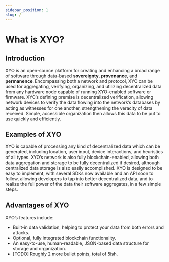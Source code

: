 ```yaml
---
sidebar_position: 1
slug: /
---
```

# What is XYO?
## Introduction
XYO is an open-source platform for creating and enhancing a broad range of software through data-based **sovereignty**, **provenance**, and **permanence**.
Encompassing both a network and protocol, XYO can be used for aggregating, verifying, organizing, and utilizing decentralized data from any hardware node capable of running XYO-enabled software or firmware. XYO’s defining premise is decentralized verification, allowing network devices to verify the data flowing into the network’s databases by acting as witnesses for one another, strengthening the veracity of data received. Simple, accessible organization then allows this data to be put to use quickly and efficiently.
## Examples of XYO
XYO is capable of processing any kind of decentralized data which can be generated, including location, user input, device interactions, and heuristics of all types. XYO’s network is also fully blockchain-enabled, allowing both data aggregation and storage to be fully decentralized if desired, although centralized data storage is also easily accomplished.
XYO is designed to be easy to implement, with several SDKs now available and an API soon to follow, allowing developers to tap into better decentralized data, and to realize the full power of the data their software aggregates, in a few simple steps.
## Advantages of XYO
XYO’s features include:
- Built-in data validation, helping to protect your data from both errors and attacks.
- Optional, fully integrated blockchain functionality.
- An easy-to-use, human-readable, JSON-based data structure for storage and organization.
- [TODO] Roughly 2 more bullet points, total of 5ish.